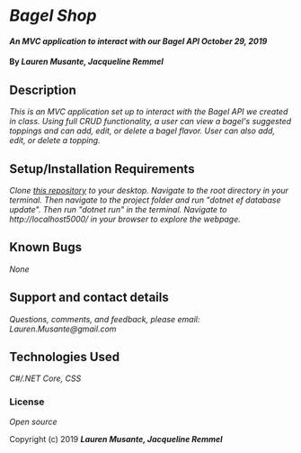 # _Bagel Shop_

#### _An MVC application to interact with our Bagel API October 29, 2019_

#### By _**Lauren Musante, Jacqueline Remmel**_

## Description

_This is an MVC application set up to interact with the Bagel API we created in class. Using full CRUD functionality, a user can view a bagel's suggested toppings and can add, edit, or delete a bagel flavor. User can also add, edit, or delete a topping._

## Setup/Installation Requirements

_Clone [this repository](https://github.com/LaurenMusante/BagelShop) to your desktop. Navigate to the root directory in your terminal. Then navigate to the project folder and run "dotnet ef database update". Then run "dotnet run" in the terminal. Navigate to http://localhost5000/ in your browser to explore the webpage._

## Known Bugs

_None_

## Support and contact details

_Questions, comments, and feedback, please email: Lauren.Musante@gmail.com_

## Technologies Used

_C#/.NET Core, CSS_

### License

*Open source*

Copyright (c) 2019 **_Lauren Musante, Jacqueline Remmel_**
